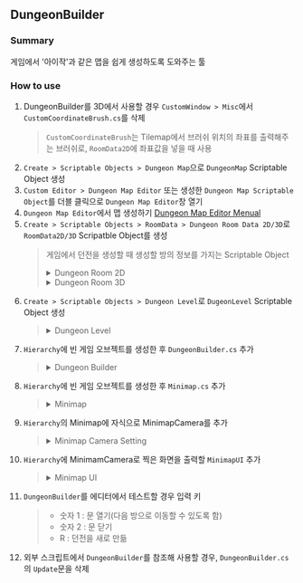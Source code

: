 ## DungeonBuilder
### Summary
게임에서 '아이작'과 같은 맵을 쉽게 생성하도록 도와주는 툴

### How to use
1. DungeonBuilder를 3D에서 사용할 경우 `CustomWindow > Misc`에서 `CustomCoordinateBrush.cs`를 삭제
   > `CustomCoordinateBrush`는 Tilemap에서 브러쉬 위치의 좌표를 출력해주는 브러쉬로, `RoomData2D`에 좌표값을 넣을 때 사용
2. `Create > Scriptable Objects > Dungeon Map`으로 `DungeonMap` Scriptable Object 생성
3. `Custom Editor > Dungeon Map Editor` 또는 생성한 `Dungeon Map Scriptable Object`를 더블 클릭으로 `Dungeon Map Editor`창 열기
4. `Dungeon Map Editor`에서 맵 생성하기 [Dungeon Map Editor Menual](https://github.com/xcb00/Portfolios/blob/main/Folder/Dungeon%20Map%20Editor%20Menual)
5. `Create > Scriptable Objects > RoomData > Dungeon Room Data 2D/3D`로 `RoomData2D/3D` Scripatble Object를 생성
   > 게임에서 던전을 생성할 때 생성할 방의 정보를 가지는 Scriptable Object
   > <details>
   > <summary>Dungeon Room 2D</summary>
   > 
   > - Room Prefab : 게임에서 생성할 Room을 Prefab으로 만든 GameObject
   > - Room Type : Room Prefab의 타입
   > - Doorways : 다른 방으로 이동할 문의 정보를 가지는 `Room2DDoorClass`의 배열
   >   > - Orientation : 동서남북 중 문의 위치
   >   > - Width : 통로의 너비로, 다른 방과 연결되지 않은 통로를 벽으로 만들기 위해 사용
   >   > - Height : 통로의 높이로, 다른 방과 연결되지 않은 통로를 벽으로 만들기 위해 사용
   >   > - Door Position : 문이 생성될 위치
   >   > - Copy Position : 통로를 벽으로 만들기 위해 타일을 복사를 시작할 위치
   >   > - Door Prefab : 다른 방으로 이동하기 위한 문 오브젝트
   >   >   > 1. Door Prefab을 만들 때, `Door Collider`와 `Door Trigger`를 자식으로 생성한 후 `DoorCollider2D.cs`와 `DoorTrigger2D.cs`를 각각 추가
   >   >   > 2. Door Prefab에서 Collider 오브젝트의 Tag를 DoorCollider로 변경
   >   >   > 3. Door Prefab에서 Trigger 오브젝트의 Tag를 DoorTrigger로 변경
   >   >   > - DoorCollider : 문이 닫혀있을 때, 플레이어가 문을 지나가지 못하도록 하는 오브젝트
   >   >   > - DoorTrigger : 문이 열렸을 때, 플레이어가 다음 방으로 이동하는 메소드를 실행
   > - Spawn Position : 몬스터, 상자 등 오브젝트들이 생성될 위치
   > </details>
   > 
   > <details>
   > <summary>Dungeon Room 3D</summary>
   > 
   > - Room Prefab : 게임에서 생성할 Room을 Prefab으로 만든 GameObject
   > - Room Type : Room Prefab의 타입
   > - Doorways : 다른 방으로 이동할 문의 정보를 가지는 `Room3DDoorClass`의 배열
   >   > - Orientation : 동서남북 중 문의 위치
   >   > - Door Position : 문이 생성될 위치
   >   > - Door Prefab : 다른 방으로 이동하기 위한 문 오브젝트
   >   >   > 1. Door Prefab을 만들 때, `Door Collider`와 `Door Trigger`를 자식으로 생성한 후 `DoorCollider3D.cs`와 `DoorTrigger3D.cs`를 각각 추가
   >   >   > 2. Door Prefab에서 Collider 오브젝트의 Tag를 DoorCollider로 변경
   >   >   > 3. Door Prefab에서 Trigger 오브젝트의 Tag를 DoorTrigger로 변경
   >   >   > - DoorCollider : 문이 닫혀있을 때, 플레이어가 문을 지나가지 못하도록 하는 오브젝트
   >   >   > - DoorTrigger : 문이 열렸을 때, 플레이어가 다음 방으로 이동하는 메소드를 실행
   >   > - Wall Prefab : 다른 방과 연결되지 않은 방향에 문 대신 생성할 벽 오브젝트
   > - Spawn Position : 몬스터, 상자 등 오브젝트들이 생성될 위치
   > </details>
6. `Create > Scriptable Objects > Dungeon Level`로 `DugeonLevel` Scriptable Object 생성
   > <details>
   > <summary>Dungeon Level</summary>
   > 
   > - Room List : `RoomData`의 List로, 게임에서 방을 생성할 때, Room List에 있는 RoomData를 랜덤으로 선택해 생성
   >   > **Room List의 첫 번째 요소에 의해 2D/3D가 결정되며, 첫 번째 요소와 다른 차원의 RoomData를 넣을 경우 추가되지 않음**
   > - Dugeon Map List : `Dungeon Map`의 List로, 게임에서 던전을 생성할 때 랜덤으로 선택해 생성
   > </details>
7. `Hierarchy`에 빈 게임 오브젝트를 생성한 후 `DungeonBuilder.cs` 추가
   > <details>
   > <summary>Dungeon Builder</summary>
   > 
   > - `DungeonBuilder.Inst.GenerateDungeon(_dungeonLevel);`로 던전을 생성하며, DungeonBuilder에서 `GenerateDungeon`을 호출해 생성하기보다 `GameManager`와 같은 외부 스크립트를 이용해 생성하는 것을 지향함
   > - P2/P3 : 생성된 게임을 임시로 테스트하기 위한 플레이어 오브젝트로, 실제 게임을 제작할 때는 `Player` 스크립트를 생성해 사용하는 것을 지향함
   > - Tmp Level : DungeonBuilder에서 `GenerateDungeon`을 테스트하기 위한 임시 레벨
   > - PlayerCollider : DoorTrigger가 반응할 Layer의 종류로, Player의 `Collider` 오브젝트의 Layer와 동일하게 설정
   > - Minimap : `Hierarchy`에서 `Minimap.cs`를 가지고 있는 오브젝트로, Minimap을 관리하는 오브젝트
   > - Dungeons : 게임에서 생성할 `DungeonLevel` 리스트
   > </details>
8. `Hierarchy`에 빈 게임 오브젝트를 생성한 후 `Minimap.cs` 추가
      > <details>
      > <summary>Minimap</summary>
      > 
      > - `Minimap.cs`의 `ActiveMinimap`로 Minimap을 활성화하고, `InactiveMinimap`로 비활성화
      > - Minimap Room : Minimap에서 방를 나타낼 게임 오브젝트로, Layer를 `Minimap`으로 설정
      > - Minimap Doorway : Minimap에서 방과 방의 연결을 나타낼 게임 오브젝트로, Layer를 `Minimap`으로 설정
      > - Player Obj : Minimap에서 플레이어의 위치를 나타낼 게임 오브젝트로, Layer를 `Minimap`으로 설정
      > - Drag Speed : `MinimapUI`에서 드레그를 할 때, `MinimapCamera`를 움직이는 속도
      > - Pinch Speed : `MinimapUI`에서 Pinch를 할 때, `MinimapCamera`의 Size 증감 속도
      > - Pinch Range : `MinimapUI`에서 Pinch를 할 때, `MinimapCamera`의 Size의 범위
      > </details>
9. `Hierarchy`의 Minimap에 자식으로 MinimapCamera를 추가
      > <details>
      > <summary>Minimap Camera Setting</summary>
      > 
      > 1. `Clear Flags`를 `Solid Color`로 변경
      > 2. `Culling Mask`를 `Minimap`으로 변경
      > 3. `Projection`을 `Orthographic`으로 변경
      > 4. `Target Texture`를 `Minimap Texture`로 설정
      > </details>
10. `Hierarchy`에 MinimamCamera로 찍은 화면을 출력할 `MinimapUI` 추가
      > <details>
      > <summary>Minimap UI</summary>
      > 
      > 1. `Canvas`에 `RawImage`추가한 후 `Texture`에 `MinimapTexture` 설정
      > 2. `RawImage`에 `MinimapUI.cs` 추가
      >    > - `Drag Event`에 `Minimap` 오브젝트의 `Minimap.DragEvent` 추가
      >    > - `Pinch Event`에 `Minimap` 오브젝트의 `Minimap.PinchEvent` 추가
      > </details>
11. `DungeonBuilder`를 에디터에서 테스트할 경우 입력 키
      > - 숫자 1 : 문 열기(다음 방으로 이동할 수 있도록 함)
      > - 숫자 2 : 문 닫기
      > - R : 던전을 새로 만듦
12. 외부 스크립트에서 `DungeonBuilder`를 참조해 사용할 경우, `DungeonBuilder.cs`의 `Update`문을 삭제
